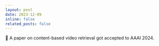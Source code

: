 ```yaml
---
layout: post
date: 2023-12-09
inline: false
related_posts: false
---
```

📃 A paper on content-based video retrieval got accepted to AAAI 2024.
